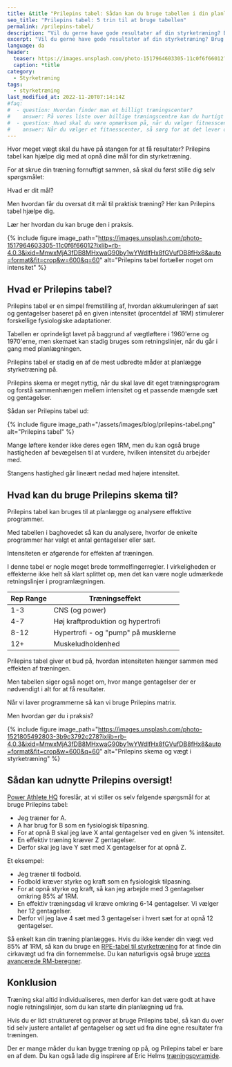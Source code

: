 ```yaml
---
title: &title "Prilepins tabel: Sådan kan du bruge tabellen i din planlægning"
seo_title: "Prilepins tabel: 5 trin til at bruge tabellen"
permalink: /prilepins-tabel/
description: "Vil du gerne have gode resultater af din styrketræning? Brug Prilepins tabel til at planlægge din træning, så den kan være effektiv."
excerpt: "Vil du gerne have gode resultater af din styrketræning? Brug Prilepins tabel til at planlægge din træning, så den kan være effektiv."
language: da
header:
  teaser: https://images.unsplash.com/photo-1517964603305-11c0f6f66012?ixlib=rb-4.0.3&ixid=MnwxMjA3fDB8MHxwaG90by1wYWdlfHx8fGVufDB8fHx8&auto=format&fit=crop&h=300&w=400&q=10
  caption: *title
category:
  - Styrketræning
tags:
  - styrketræning
last_modified_at: 2022-11-20T07:14:14Z
#faq:
#  - question: Hvordan finder man et billigt træningscenter?
#    answer: På vores liste over billige træningscentre kan du hurtigt danne dig et overblik over, hvilke fitnesscentre, der er de billigste i Danmark. Men husk at være opmærksom på, at de forskellige fitnesscentre og fitnesskæder leverer forskellige services.
#  - question: Hvad skal du være opmærksom på, når du vælger fitnesscenter?
#    answer: Når du vælger et fitnesscenter, så sørg for at det lever op til dine krav. Vil du gerne træne i maskiner, frie vægte eller måske følge holdtræning? Vil du gerne have omklædningsfaciliteter? Hvilket fællesskab vil du gerne opleve i fitensscenteret? Husk også at holde øje med de forskellige abonnementstyper.
---
```


Hvor meget vægt skal du have på stangen for at få resultater? Prilepins tabel kan hjælpe dig med at opnå dine mål for din styrketræning.

For at skrue din træning fornuftigt sammen, så skal du først stille dig selv spørgsmålet:

Hvad er dit mål?

Men hvordan får du oversat dit mål til praktisk træning? Her kan Prilepins tabel hjælpe dig.

Lær her hvordan du kan bruge den i praksis.

{% include figure image_path="https://images.unsplash.com/photo-1517964603305-11c0f6f66012?ixlib=rb-4.0.3&ixid=MnwxMjA3fDB8MHxwaG90by1wYWdlfHx8fGVufDB8fHx8&auto=format&fit=crop&w=600&q=60" alt="Prilepins tabel fortæller noget om intensitet" %}

## Hvad er Prilepins tabel?

Prilepins tabel er en simpel fremstilling af, hvordan akkumuleringen af sæt og gentagelser baseret på en given intensitet (procentdel af 1RM) stimulerer forskellige fysiologiske adaptationer.

Tabellen er oprindeligt lavet på baggrund af vægtløftere i 1960'erne og 1970'erne, men skemaet kan stadig bruges som retningslinjer, når du går i gang med planlægningen.

Prilepins tabel er stadig en af de mest udbredte måder at planlægge styrketræning på.

Prilepins skema er meget nyttig, når du skal lave dit eget træningsprogram og forstå sammenhængen mellem intensitet og et passende mængde sæt og gentagelser.

Sådan ser Prilepins tabel ud:

{% include figure image_path="/assets/images/blog/prilepins-tabel.png" alt="Prilepins tabel" %}

Mange løftere kender ikke deres egen 1RM, men du kan også bruge hastigheden af bevægelsen til at vurdere, hvilken intensitet du arbejder med.

Stangens hastighed går lineært nedad med højere intensitet.

## Hvad kan du bruge Prilepins skema til?

Prilepins tabel kan bruges til at planlægge og analysere effektive programmer.

Med tabellen i baghovedet så kan du analysere, hvorfor de enkelte programmer har valgt et antal gentagelser eller sæt.

Intensiteten er afgørende for effekten af træningen.

I denne tabel er nogle meget brede tommelfingerregler. I virkeligheden er effekterne ikke helt så klart splittet op, men det kan være nogle udmærkede retningslinjer i programlægningen.

| Rep Range | Træningseffekt |
|-|-|
| 1-3 | CNS (og power) |
| 4-7 | Høj kraftproduktion og hypertrofi |
| 8-12 | Hypertrofi - og "pump" på musklerne |
| 12+ | Muskeludholdenhed |

Prilepins tabel giver et bud på, hvordan intensiteten hænger sammen med effekten af træningen.

Men tabellen siger også noget om, hvor mange gentagelser der er nødvendigt i alt for at få resultater.

Når vi laver programmerne så kan vi bruge Prilepins matrix.

Men hvordan gør du i praksis?

{% include figure image_path="https://images.unsplash.com/photo-1521805492803-3b9c3792c278?ixlib=rb-4.0.3&ixid=MnwxMjA3fDB8MHxwaG90by1wYWdlfHx8fGVufDB8fHx8&auto=format&fit=crop&w=600&q=60" alt="Prilepins skema og vægt i styrketræning" %}

## Sådan kan udnytte Prilepins oversigt!

[Power Athlete HQ](https://powerathletehq.com/prilepins-chart/) foreslår, at vi stiller os selv følgende spørgsmål for at bruge Prilepins tabel:

- Jeg træner for A.
- A har brug for B som en fysiologisk tilpasning.
- For at opnå B skal jeg lave X antal gentagelser ved en given % intensitet.
- En effektiv træning kræver Z gentagelser.
- Derfor skal jeg lave Y sæt med X gentagelser for at opnå Z.

Et eksempel:

- Jeg træner til fodbold.
- Fodbold kræver styrke og kraft som en fysiologisk tilpasning.
- For at opnå styrke og kraft, så kan jeg arbejde med 3 gentagelser omkring 85% af 1RM.
- En effektiv træningsdag vil kræve omkring 6-14 gentagelser. Vi vælger her 12 gentagelser.
- Derfor vil jeg lave 4 sæt med 3 gentagelser i hvert sæt for at opnå 12 gentagelser.

Så enkelt kan din træning planlægges. Hvis du ikke kender din vægt ved 85% af 1RM, så kan du bruge en [RPE-tabel til styrketræning](/rpe/) for at finde din cirkavægt ud fra din fornemmelse. Du kan naturligvis også bruge [vores avancerede RM-beregner](/rm-beregner/).

## Konklusion

Træning skal altid individualiseres, men derfor kan det være godt at have nogle retningslinjer, som du kan starte din planlægning ud fra.

Hvis du er lidt struktureret og prøver at bruge Prilepins tabel, så kan du over tid selv justere antallet af gentagelser og sæt ud fra dine egne resultater fra træningen.

Der er mange måder du kan bygge træning op på, og Prilepins tabel er bare en af dem. Du kan også lade dig inspirere af Eric Helms [træningspyramide](/traeningspyramiden-styrketraening/).
